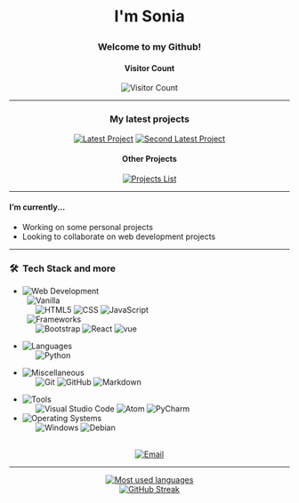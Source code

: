 # <p align="center">I'm Sonia</p>
### <p align="center">Welcome to my Github!</p>
<div align="center">
  
#### Visitor Count
![Visitor Count](https://profile-counter.glitch.me/{sonia-c-o}/count.svg)

</div>

***

<div align="center">

### My latest projects
[![Latest Project](https://github-readme-stats.vercel.app/api/pin/?username=sonia-c-o&repo=)](https://github.com/WEGFan/codestats-profile-readme) [![Second Latest Project](https://github-readme-stats.vercel.app/api/pin/?username=sonia-c-o&repo=)](https://github.com/WEGFan/codestats-profile-readme)
<!-- Write the repository's name for both "repo" and the alternative text -->
#### Other Projects
[![Projects List](https://img.icons8.com/ios-filled/70/FD428E/group-of-projects.png)](https://github.com/sonia-c-o/sonia-c-o/blob/main/projects.md)  
 
</div>

***

#### I’m currently...
- Working on some personal projects
- Looking to collaborate on web development projects
<!-- - 🤔 I’m looking for help with ... -->
<!-- - 🌱 I’m currently learning ... -->
<!-- - 💬 Ask me about anything -->
<!-- - 📫 How to reach me: ... -->
<!-- - ⚡ Fun fact: ... -->

<!-- ### 👨🏻‍💻 &nbsp;About Me -->
<!-- - 🎓 &nbsp; Studying Computer Science and Mathematics at University of .... -->
<!-- - 🌱 &nbsp; Learning more about ... -->
<!-- - 🤔 &nbsp; Learning new technologies and trying to develop software solutions. -->

***

### 🛠 &nbsp;Tech Stack and more
- ![Web Development](https://img.shields.io/badge/-Web_Developement-0d1117?style=for-the-badge)
  <br />
  &nbsp;&nbsp;![Vanilla](https://img.shields.io/badge/-Vanilla:-0d1117?style=flat-square)
  <br />
  &nbsp;&nbsp;&nbsp;&nbsp;&nbsp;
  ![HTML5](https://img.shields.io/badge/-HTML5-E96228?style=plastic&logo=html5)
  ![CSS](https://img.shields.io/badge/-CSS3-2862E9?style=plastic&logo=css3)
  ![JavaScript](https://img.shields.io/badge/-JavaScript-F5D238?style=plastic&logo=javascript)
  <br />
  &nbsp;&nbsp;![Frameworks](https://img.shields.io/badge/-Frameworks:-0d1117?style=flat-square)
  <br />
  &nbsp;&nbsp;&nbsp;&nbsp;&nbsp;
  ![Bootstrap](https://img.shields.io/badge/-BootStrap-7710F1?style=plastic&logo=bootstrap)
  ![React](https://img.shields.io/badge/-React-212121?style=plastic&logo=react&logoColor=6FD5DE)
  ![vue](https://img.shields.io/badge/-Vue-32475B?style=plastic&logo=vue.js)
  <br />
<!--   &nbsp;&nbsp;![Backend](https://img.shields.io/badge/-Backend:-0d1117?style=flat-square)
  <br />
  &nbsp;&nbsp;&nbsp;&nbsp;&nbsp; -->
<!--   ![MongoDB](https://img.shields.io/badge/-MongoDB-3E2E1E?style=plastic&logo=mongodb) -->
<!--   ![Node.js](https://img.shields.io/badge/-NodeJS-313131?style=plastic&logo=node.js) -->
- ![Languages](https://img.shields.io/badge/-Languages-0d1117?style=for-the-badge)
  <br />
  &nbsp;&nbsp;&nbsp;&nbsp;&nbsp;
  ![Python](https://img.shields.io/badge/-Python-F5DC67?style=plastic&logo=python)
<!--   ![C++](https://img.shields.io/badge/-C++-005697?style=plastic&logo=C%2B%2B) -->
<!--   ![Rust](https://img.shields.io/badge/-rust-C8352A?style=plastic&logo=rust) -->
<!-- - ![Technical Skills](https://img.shields.io/badge/-Technical_Skills-0d1117?style=for-the-badge)
  <br />
  &nbsp;&nbsp;&nbsp;&nbsp;&nbsp; -->
<!--   ![Computer Networking](https://img.shields.io/badge/-Computer_Networking-F70000?style=plastic) -->
<!--   ![Web Security](https://img.shields.io/badge/-Web_Security-F70000?style=plastic) -->
<!--   ![HTTP and REST](https://img.shields.io/badge/-HTTP_and_REST-F70000?style=plastic) -->
- ![Miscellaneous](https://img.shields.io/badge/-Miscellaneous-0d1117?style=for-the-badge)
  <br />
  &nbsp;&nbsp;&nbsp;&nbsp;&nbsp;
  ![Git](https://img.shields.io/badge/-Git-fff?style=plastic&logo=git)
  ![GitHub](https://img.shields.io/badge/-GitHub-000?style=plastic&logo=github)
  ![Markdown](https://img.shields.io/badge/-Markdown-000?style=plastic&logo=markdown)
<!--   ![npm](https://img.shields.io/badge/-npm-8C0505?style=plastic&logo=npm) -->
<!--   ![Bash Script](https://img.shields.io/badge/-Bash-272E35?style=plastic&logo=gnubash) -->
- ![Tools](https://img.shields.io/badge/-Tools-0d1117?style=for-the-badge)
  <br />
  &nbsp;&nbsp;&nbsp;&nbsp;&nbsp;
  ![Visual Studio Code](https://img.shields.io/badge/-VSCode-3281B6?style=plastic&logo=visualstudio)
  ![Atom](https://img.shields.io/badge/-Atom-97C98F?style=plastic&logo=atom)
  ![PyCharm](https://img.shields.io/badge/-PyCharm-B5E759?style=plastic&logo=pycharm)
- ![Operating Systems](https://img.shields.io/badge/-Operating_Systems-0d1117?style=for-the-badge)
  <br />
  &nbsp;&nbsp;&nbsp;&nbsp;&nbsp;
  ![Windows](https://img.shields.io/badge/-Windows-203154?style=plastic&logo=windows)
  ![Debian](https://img.shields.io/badge/-Debian-A3002E?style=plastic&logo=debian)
<br />

<div align="center">
<!--   <a href="https://www./"><img src="https://img.icons8.com/dotty/40/FD428E/web.png" alt="Website"></a> -->
  <a href="mailto:soniaonyeukwu@zohomail.com"><img src="https://img.icons8.com/metro/40/FD428E/new-post.png" alt="Email" /></a>
<!--   <img src="https://img.icons8.com/ios-filled/40/000000/thick-vertical-line.png"/> -->
<!--   <a href="https://www.linkedin.com/in/"><img src="https://img.icons8.com/fluency/40/FD428E/linkedin.png" alt="LinkedIn"></a> -->
</div>

***
<div align="center">

[![Most used languages](https://github-readme-stats.vercel.app/api/top-langs/?username=sonia-c-o&theme=radical&layout=compact)  
![GitHub Streak](https://github-readme-streak-stats.herokuapp.com/?user=sonia-c-o&theme=radical&count_private=true)](https://github.com/sonia-c-o)
<!-- ![GitHub Stats](https://github-readme-stats.vercel.app/api?username=sonia-c-o&theme=radical&text_color=ECECEC&line_height=27&v=57&show_icons=true&icon_color=FFD700")   -->
<!-- ![Trophies](https://github-profile-trophy.vercel.app/?username=sonia-c-o&theme=onestar&no-frame=true&column=3&row=2) -->
  
</div>

